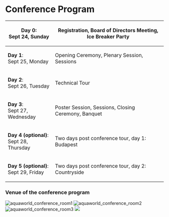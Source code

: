 # Conference Program

| <p><strong>Day 0</strong>:<br>Sept 24, Sunday</p>              | Registration, Board of Directors Meeting, Ice Breaker Party |
| -------------------------------------------------------------- | ----------------------------------------------------------- |
| <p><strong>Day 1</strong>:<br>Sept 25, Monday</p>              | Opening Ceremony, Plenary Session, Sessions                 |
| <p><strong>Day 2</strong>:<br>Sept 26, Tuesday</p>             | Technical Tour                                              |
| <p><strong>Day 3</strong>:<br>Sept 27, Wednesday</p>           | Poster Session, Sessions, Closing Ceremony, Banquet         |
| <p><strong>Day 4 (optional)</strong>:<br>Sept 28, Thursday</p> | Two days post conference tour, day 1: Budapest              |
| <p><strong>Day 5 (optional)</strong>:<br>Sept 29, Friday</p>   | Two days post conference tour, day 2: Countryside           |

### Venue of the conference program

![aquaworld\_conference\_room1](http://istvs2017.hu/wp-content/uploads/2016/12/aquaworld\_conference\_room1.jpg) ![aquaworld\_conference\_room2](http://istvs2017.hu/wp-content/uploads/2016/12/aquaworld\_conference\_room2.jpg) ![aquaworld\_conference\_room3](http://istvs2017.hu/wp-content/uploads/2016/12/aquaworld\_conference\_room3.jpg) ![](http://istvs2017.hu/wp-content/uploads/2016/12/aquaworld\_conference\_room4.jpg)
